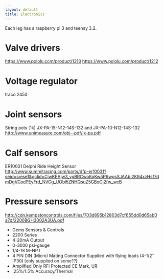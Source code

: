 ```yaml
---
layout: default
title: Electronics
---
```


Each leg has a raspberry pi 3 and teensy 3.2.


Valve drivers
====
https://www.pololu.com/product/1213
https://www.pololu.com/product/1212

Voltage regulator
====
traco 2450

Joint sensors
====
String pots (1k)
JX-PA-15-N12-14S-132 and JX-PA-10-N12-14S-132
http://www.unimeasure.com/obj--pdf/jx-pa.pdf

Calf sensors
====
ER10031 Delphi Ride Height Sensor
http://www.summitracing.com/parts/dfp-er10031?seid=srese1&gclid=CjwKEAjw3_ypBRCwoKqKw5P9wgsSJAAbi2K94xzHsf7dmDgVCodPEyFrd_NVCg_UObi5ZNHQsuZ5GBoCj2fw_wcB

Pressure sensors
====
http://cdn.kempstoncontrols.com/files/703d895b12803d7cf655dd0d65ab0a7d/2200BGH3002A3UA.pdf

- Gems Sensors & Controls
- 2200 Series
- 4-20mA Output
- 0-3000 psi-gauge
- 1/4-18 M-NPT
- 4 PIN DIN (Micro) Mating Connector Supplied with flying leads (4-1/2˝ IP30) [only supplied on some??]
- Amplified Only RFI Protected CE Mark, UR
- .25%/1.5% Accuracy/Thermal
